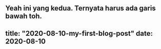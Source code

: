 Yeah ini yang kedua. Ternyata harus ada garis bawah toh.
---
title: "2020-08-10-my-first-blog-post"
date: 2020-08-10
---

